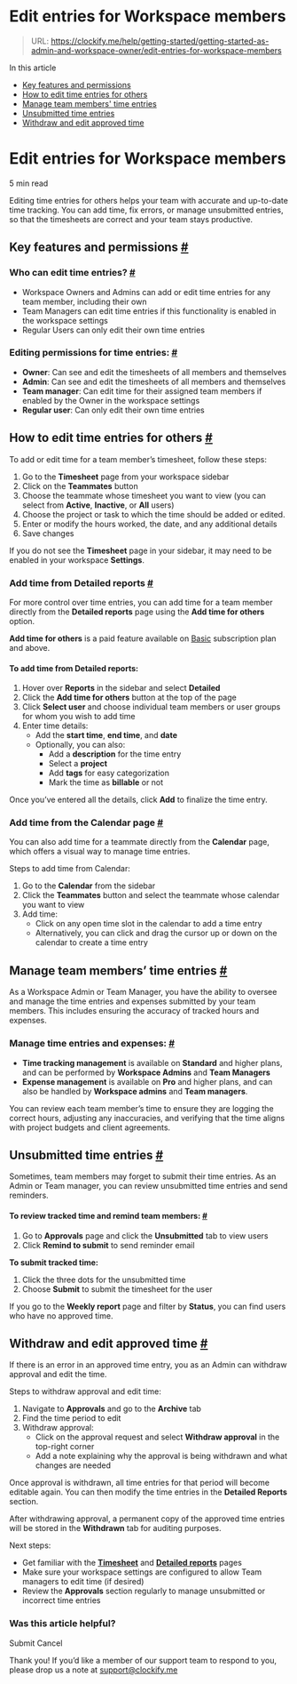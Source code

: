 # Edit entries for Workspace members

> URL: https://clockify.me/help/getting-started/getting-started-as-admin-and-workspace-owner/edit-entries-for-workspace-members

In this article

* [Key features and permissions](#key-features-and-permissions)
* [How to edit time entries for others](#how-to-edit-time-entries-for-others)
* [Manage team members' time entries](#manage-team-members-time-entries)
* [Unsubmitted time entries](#unsubmitted-time-entries)
* [Withdraw and edit approved time](#withdraw-and-edit-approved-time)

# Edit entries for Workspace members

5 min read

Editing time entries for others helps your team with accurate and up-to-date time tracking. You can add time, fix errors, or manage unsubmitted entries, so that the timesheets are correct and your team stays productive.

## Key features and permissions [#](#key-features-and-permissions)

### Who can edit time entries? [#](#who-can-edit-time-entries)

* Workspace Owners and Admins can add or edit time entries for any team member, including their own
* Team Managers can edit time entries if this functionality is enabled in the workspace settings
* Regular Users can only edit their own time entries

### Editing permissions for time entries: [#](#editing-permissions-for-time-entries)

* **Owner**: Can see and edit the timesheets of all members and themselves
* **Admin**: Can see and edit the timesheets of all members and themselves
* **Team manager**: Can edit time for their assigned team members if enabled by the Owner in the workspace settings
* **Regular user**: Can only edit their own time entries

## How to edit time entries for others [#](#how-to-edit-time-entries-for-others)

To add or edit time for a team member’s timesheet, follow these steps:

1. Go to the **Timesheet** page from your workspace sidebar
2. Click on the **Teammates** button
3. Choose the teammate whose timesheet you want to view (you can select from **Active**, **Inactive**, or **All** users)
4. Choose the project or task to which the time should be added or edited.
5. Enter or modify the hours worked, the date, and any additional details
6. Save changes

If you do not see the **Timesheet** page in your sidebar, it may need to be enabled in your workspace **Settings**.

### Add time from Detailed reports [#](#add-time-from-detailed-reports)

For more control over time entries, you can add time for a team member directly from the **Detailed reports** page using the **Add time for others** option.

**Add time for others** is a paid feature available on [Basic](https://clockify.me/help/administration/subscription-plans#basic) subscription plan and above.

#### To add time from **Detailed** reports:

1. Hover over **Reports** in the sidebar and select **Detailed**
2. Click the **Add time for others** button at the top of the page
3. Click **Select user** and choose individual team members or user groups for whom you wish to add time
4. Enter time details:
   * Add the **start time**, **end time**, and **date**
   * Optionally, you can also:
     + Add a **description** for the time entry
     + Select a **project**
     + Add **tags** for easy categorization
     + Mark the time as **billable** or not

Once you’ve entered all the details, click **Add** to finalize the time entry.

### Add time from the Calendar page [#](#add-time-from-the-calendar-page)

You can also add time for a teammate directly from the **Calendar** page, which offers a visual way to manage time entries.

Steps to add time from Calendar:

1. Go to the **Calendar** from the sidebar
2. Click the **Teammates** button and select the teammate whose calendar you want to view
3. Add time:
   * Click on any open time slot in the calendar to add a time entry
   * Alternatively, you can click and drag the cursor up or down on the calendar to create a time entry

## Manage team members’ time entries [#](#manage-team-members-time-entries)

As a Workspace Admin or Team Manager, you have the ability to oversee and manage the time entries and expenses submitted by your team members. This includes ensuring the accuracy of tracked hours and expenses.

### Manage time entries and expenses: [#](#manage-time-entries-and-expenses)

* **Time tracking management** is available on **Standard** and higher plans, and can be performed by **Workspace Admins** and **Team Managers**
* **Expense management** is available on **Pro** and higher plans, and can also be handled by **Workspace admins** and **Team managers**.

You can review each team member’s time to ensure they are logging the correct hours, adjusting any inaccuracies, and verifying that the time aligns with project budgets and client agreements.

## Unsubmitted time entries [#](#unsubmitted-time-entries)

Sometimes, team members may forget to submit their time entries. As an Admin or Team manager, you can review unsubmitted time entries and send reminders.

#### To review tracked time and remind team members: [#](#to-review-tracked-time-and-remind-team-members)

1. Go to **Approvals** page and click the **Unsubmitted** tab to view users
2. Click **Remind to submit** to send reminder email

**To submit tracked time:**

1. Click the three dots for the unsubmitted time
2. Choose **Submit** to submit the timesheet for the user

If you go to the **Weekly report** page and filter by **Status**, you can find users who have no approved time.

## Withdraw and edit approved time [#](#withdraw-and-edit-approved-time)

If there is an error in an approved time entry, you as an Admin can withdraw approval and edit the time.

Steps to withdraw approval and edit time:

1. Navigate to **Approvals** and go to the **Archive** tab
2. Find the time period to edit
3. Withdraw approval:
   * Click on the approval request and select **Withdraw approval** in the top-right corner
   * Add a note explaining why the approval is being withdrawn and what changes are needed

Once approval is withdrawn, all time entries for that period will become editable again. You can then modify the time entries in the **Detailed Reports** section.

After withdrawing approval, a permanent copy of the approved time entries will be stored in the **Withdrawn** tab for auditing purposes.

Next steps:

* Get familiar with the **[Timesheet](https://clockify.me/help/track-time-and-expenses/timesheet-view)** and **[Detailed reports](https://clockify.me/help/reports/detailed-report)** pages
* Make sure your workspace settings are configured to allow Team managers to edit time (if desired)
* Review the **Approvals** section regularly to manage unsubmitted or incorrect time entries

### Was this article helpful?

Submit
Cancel

Thank you! If you’d like a member of our support team to respond to you, please drop us a note at support@clockify.me